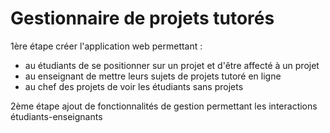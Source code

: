 Gestionnaire de projets tutorés 
===============================
1ère étape créer l'application web permettant :
  - au étudiants de se positionner sur un projet et d'être affecté à un projet
  - au enseignant de mettre leurs sujets de projets tutoré en ligne
  - au chef des projets de voir les étudiants sans projets

2ème étape ajout de fonctionnalités de gestion permettant les interactions étudiants-enseignants
